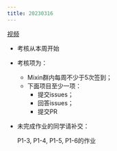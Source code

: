```yaml
---
title: 20230316
---
```


[视频](https://v.youku.com/v_show/id_XNTk0OTEwMDg5Ng==.html)

* 考核从本周开始

* 考核项为：
    * Mixin群内每周不少于5次签到；
    * 下面项目至少一项：
        * 提交issues；
        * 回答issues；
        * 提交PR
    
* 未完成作业的同学请补交：
  
  P1-3, P1-4, P1-5, P1-6的作业